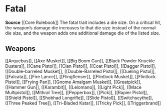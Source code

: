 ﻿---
id: '178'
name: Fatal
rarity: Common
source: '[[DATABASE/source/Core Rulebook|Core Rulebook]]'
trait:
- Fatal
type: Trait

---
# Fatal

**Source** [[Core Rulebook]] 
The fatal trait includes a die size. On a critical hit, the weapon’s damage die increases to that die size instead of the normal die size, and the weapon adds one additional damage die of the listed size.

## Weapons

[[Arquebus]], [[Axe Musket]], [[Big Boom Gun]], [[Black Powder Knuckle Dusters]], [[Cane Pistol]], [[Clan Pistol]], [[Coat Pistol]], [[Dagger Pistol]], [[Double-barreled Musket]], [[Double-Barreled Pistol]], [[Dueling Pistol]], [[Falcata]], [[Fire Lance]], [[Flingflenser]], [[Flintlock Musket]], [[Flintlock Pistol]], [[Frying Pan]], [[Gnome Amalgam Musket]], [[Greatpick]], [[Hammer Gun]], [[Karambit]], [[Leiomano]], [[Light Pick]], [[Mace Multipistol]], [[Mithral Tree]], [[Pepperbox]], [[Pick]], [[Rapier Pistol]], [[Shield Pistol]], [[Shobhad Longrifle]], [[Slide Pistol]], [[Switchscythe]], [[Three Peaked Tree]], [[Tri-Bladed Katar]], [[Tricky Pick]], [[Triggerbrand]]